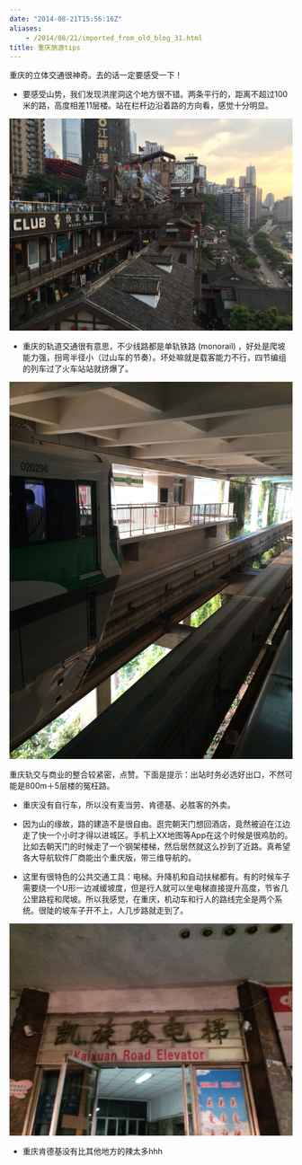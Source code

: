 ```yaml
---
date: "2014-08-21T15:56:16Z"
aliases:
    - /2014/08/21/imported_from_old_blog_31.html
title: 重庆旅游tips
---
```


重庆的立体交通很神奇。去的话一定要感受一下！

* 要感受山势，我们发现洪崖洞这个地方很不错。两条平行的，距离不超过100米的路，高度相差11层楼。站在栏杆边沿着路的方向看，感觉十分明显。

![](/content/images/2016/05/IMG_23711.jpg)

* 重庆的轨道交通很有意思，不少线路都是单轨铁路 (monorail) ，好处是爬坡能力强，拐弯半径小（过山车的节奏）。坏处嘛就是载客能力不行，四节编组的列车过了火车站站就挤爆了。

![](/content/images/2016/05/IMG_23641.jpg)

重庆轨交与商业的整合较紧密，点赞。下面是提示：出站时务必选好出口，不然可能是800m＋5层楼的冤枉路。

* 重庆没有自行车，所以没有麦当劳、肯德基、必胜客的外卖。

* 因为山的缘故，路的建造不是很自由。逛完朝天门想回酒店，竟然被迫在江边走了快一个小时才得以进城区。手机上XX地图等App在这个时候是很鸡肋的。比如去朝天门的时候走了一个钢架楼梯，然后居然就这么抄到了近路。真希望各大导航软件厂商能出个重庆版，带三维导航的。

* 这里有很特色的公共交通工具：电梯。升降机和自动扶梯都有。有的时候车子需要绕一个U形一边减缓坡度，但是行人就可以坐电梯直接提升高度，节省几公里路程和爬坡。所以我感觉，在重庆，机动车和行人的路线完全是两个系统。很陡的坡车子开不上，人几步路就走到了。

![](/content/images/2016/05/IMG_23821.jpg)

* 重庆肯德基没有比其他地方的辣太多hhh